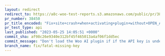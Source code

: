 ```yaml
---
layout: redirect
redirect_to: https://a8c-woo-test-reports.s3.amazonaws.com/public/pr/38450/api/index.html
pr_number: 38450
pr_title_encoded: "Fix+site+crash+when+activating+plugin+without+OPEN_AI_KEY+defined."
pr_test_type: api
last_published: "2023-05-25 14:05:51 +0000"
commit_sha: af98c26e9340e312bf45f465013a4af06f1dd5ec
commit_message: "Don't load the Woo AI plugin if if the API key is undefined/empty."
branch_name: fix/fatal-missing-key
---
```

